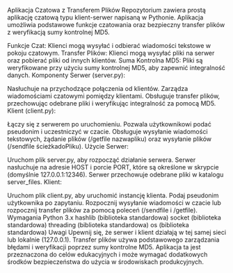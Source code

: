 Aplikacja Czatowa z Transferem Plików
Repozytorium zawiera prostą aplikację czatową typu klient-serwer napisaną w Pythonie. Aplikacja umożliwia podstawowe funkcje czatowania oraz bezpieczny transfer plików z weryfikacją sumy kontrolnej MD5.

Funkcje
Czat: Klienci mogą wysyłać i odbierać wiadomości tekstowe w pokoju czatowym.
Transfer Plików: Klienci mogą wysyłać pliki na serwer oraz pobierać pliki od innych klientów.
Suma Kontrolna MD5: Pliki są weryfikowane przy użyciu sumy kontrolnej MD5, aby zapewnić integralność danych.
Komponenty
Serwer (server.py):

Nasłuchuje na przychodzące połączenia od klientów.
Zarządza wiadomościami czatowymi pomiędzy klientami.
Obsługuje transfer plików, przechowując odebrane pliki i weryfikując integralność za pomocą MD5.
Klient (client.py):

Łączy się z serwerem po uruchomieniu.
Pozwala użytkownikowi podać pseudonim i uczestniczyć w czacie.
Obsługuje wysyłanie wiadomości tekstowych, żądanie plików (/getfile nazwapliku) oraz wysyłanie plików (/sendfile ścieżkadoPliku).
Użycie
Serwer:

Uruchom plik server.py, aby rozpocząć działanie serwera.
Serwer nasłuchuje na adresie HOST i porcie PORT, które są określone w skrypcie (domyślnie 127.0.0.1:12346).
Serwer przechowuje odebrane pliki w katalogu server_files.
Klient:

Uruchom plik client.py, aby uruchomić instancję klienta.
Podaj pseudonim użytkownika po zapytaniu.
Rozpocznij wysyłanie wiadomości w czacie lub rozpocznij transfer plików za pomocą poleceń (/sendfile i /getfile).
Wymagania
Python 3.x
hashlib (biblioteka standardowa)
socket (biblioteka standardowa)
threading (biblioteka standardowa)
os (biblioteka standardowa)
Uwagi
Upewnij się, że serwer i klient działają w tej samej sieci lub lokalnie (127.0.0.1).
Transfer plików używa podstawowego zarządzania błędami i weryfikacji poprzez sumy kontrolne MD5.
Aplikacja ta jest przeznaczona do celów edukacyjnych i może wymagać dodatkowych środków bezpieczeństwa do użycia w środowiskach produkcyjnych.
